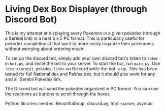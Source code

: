 # Living Dex Box Displayer (through Discord Bot)

This is my attempt at displaying every Pokemon in a given pokedex (through a Serebii link) in a neat 6 x 5 PC format. This is particularly useful for pokedex completionist that want to more easily organize their pokemoms without worrying about ordering much.

To set up the discord bot, simply add your own discord bot's token to `token` in `bot.py`, and invite the bot to your server. To start the bot, run `main.py`. Use `!dex <serebii pokedex link>` on Discord while the bot is up. This has been tested for full National dex and Paldea dex, but it should also work for any and all Serebii Pokedex link.

The Discord bot will send the pokedex organized in PC format. You can use the reactions as buttons to scroll through the boxes.

Python libraries needed: BeautifulSoup, discord.py, html-parser, asyncio
